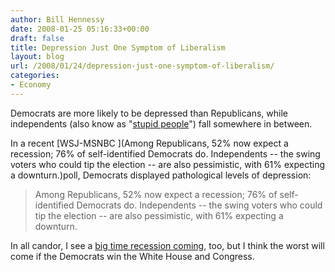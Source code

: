 ```yaml
---
author: Bill Hennessy
date: 2008-01-25 05:16:33+00:00
draft: false
title: Depression Just One Symptom of Liberalism
layout: blog
url: /2008/01/24/depression-just-one-symptom-of-liberalism/
categories:
- Economy
---
```


Democrats are more likely to be depressed than Republicans, while independents (also know as "[stupid people](https://hennessysview.com/2000/10/16/beware-the-man-in-the-middle/)") fall somewhere in between.

In a recent [WSJ-MSNBC ](Among Republicans, 52% now expect a recession; 76% of self-identified Democrats do. Independents -- the swing voters who could tip the election -- are also pessimistic, with 61% expecting a downturn.)poll, Democrats displayed pathological levels of depression:


> Among Republicans, 52% now expect a recession; 76% of self-identified Democrats do. Independents -- the swing voters who could tip the election -- are also pessimistic, with 61% expecting a downturn.


In all candor, I see a [big time recession coming](https://hennessysview.com/2008/01/20/economy-of-swine/), too, but I think the worst will come if the Democrats win the White House and Congress. 
